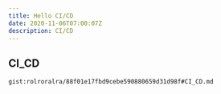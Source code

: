 ```yaml
---
title: Hello CI/CD
date: 2020-11-06T07:00:07Z
description: CI/CD
---
```


## CI_CD
`gist:rolroralra/88f01e17fbd9cebe590880659d31d98f#CI_CD.md`
